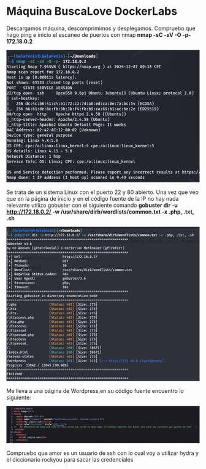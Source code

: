 <h1>Máquina BuscaLove DockerLabs</h1>

Descargamos máquina, descomprimimos y desplegamos. Compruebo que hago ping e inicio el escaneo de puertos con nmap **nmap -sC -sV -O -p- 172.18.0.2**

![alt text](img1.png)

Se trata de un sistema Linux con el puerto 22 y 80 abierto. Una vez que veo que en la página de inicio y en el código fuente de la IP no hay nada relevante utilizo gobuster con el siguiente comando
**gobuster dir -u http://172.18.0.2/ -w /usr/share/dirb/wordlists/common.txt -x .php, .txt, .sh**

![alt text](img2.png)

Me lleva a una página de Wordpress,en su código fuente encuentro lo siguiente:

![alt text](img3.png)

Compruebo que amor es un usuario de ssh con lo cual voy a utilizar hydra y el diccionario rockyou para sacar las credenciales

